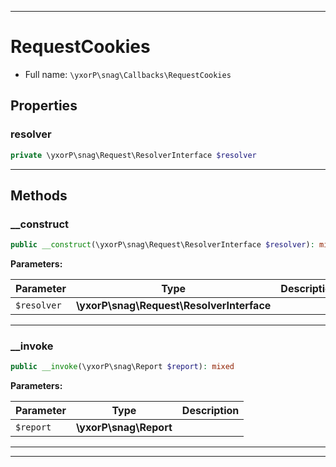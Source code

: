 ***

# RequestCookies





* Full name: `\yxorP\snag\Callbacks\RequestCookies`



## Properties


### resolver



```php
private \yxorP\snag\Request\ResolverInterface $resolver
```






***

## Methods


### __construct



```php
public __construct(\yxorP\snag\Request\ResolverInterface $resolver): mixed
```








**Parameters:**

| Parameter | Type | Description |
|-----------|------|-------------|
| `$resolver` | **\yxorP\snag\Request\ResolverInterface** |  |




***

### __invoke



```php
public __invoke(\yxorP\snag\Report $report): mixed
```








**Parameters:**

| Parameter | Type | Description |
|-----------|------|-------------|
| `$report` | **\yxorP\snag\Report** |  |




***


***


